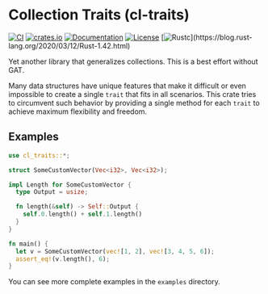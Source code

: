 # Collection Traits (cl-traits)

[![CI](https://github.com/c410-f3r/cl-traits/workflows/CI/badge.svg)](https://github.com/c410-f3r/cl-traits/actions?query=workflow%3ACI)
[![crates.io](https://img.shields.io/crates/v/cl-traits.svg)](https://crates.io/crates/cl-traits)
[![Documentation](https://docs.rs/cl-traits/badge.svg)](https://docs.rs/cl-traits)
[![License](https://img.shields.io/badge/license-APACHE2-blue.svg)](./LICENSE)
[![Rustc](https://img.shields.io/badge/rustc-1.42-lightgray")](https://blog.rust-lang.org/2020/03/12/Rust-1.42.html)

Yet another library that generalizes collections. This is a best effort without GAT.

Many data structures have unique features that make it difficult or even impossible to create a single `trait` that fits in all scenarios. This crate tries to circumvent such behavior by providing a single method for each `trait` to achieve maximum flexibility and freedom.

## Examples

```rust
use cl_traits::*;

struct SomeCustomVector(Vec<i32>, Vec<i32>);

impl Length for SomeCustomVector {
  type Output = usize;

  fn length(&self) -> Self::Output {
    self.0.length() + self.1.length()
  }
}

fn main() {
  let v = SomeCustomVector(vec![1, 2], vec![3, 4, 5, 6]);
  assert_eq!(v.length(), 6);
}
```

You can see more complete examples in the `examples` directory.
